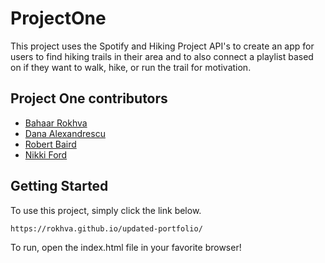 # ProjectOne

This project uses the Spotify and Hiking Project API's to create an app for users to find hiking trails in their area and to also connect a playlist based on if they want to walk, hike, or run the trail for motivation. 

## Project One contributors

- [Bahaar Rokhva](https://github.com/rokhva)
- [Dana Alexandrescu](https://github.com/danalittleskier)
- [Robert Baird](https://github.com/rbaird2001)
- [Nikki Ford](https://github.com/NikkiFord)

## Getting Started

To use this project, simply click the link below.

``` 
https://rokhva.github.io/updated-portfolio/

```

To run, open the index.html file in your favorite browser!